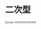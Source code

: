 # 二次型

<img src="https://cvp.oss-cn-shanghai.aliyuncs.com/picgo/202405032128240.png" alt="image-20240503212812642" style="zoom:50%;" />
